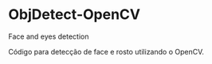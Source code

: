 # ObjDetect-OpenCV
Face and eyes detection

Código para detecção de face e rosto utilizando o OpenCV.
